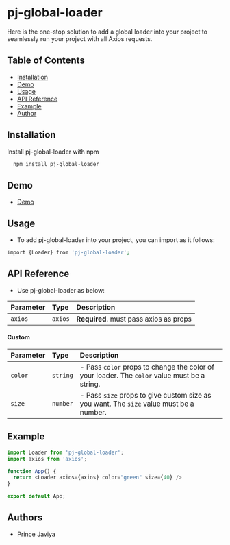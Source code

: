 
# pj-global-loader

Here is the one-stop solution to add a global loader into your project to seamlessly run your project with all Axios requests.


## Table of Contents

- [Installation](#installation)
- [Demo](#demo)
- [Usage](#usage)
- [API Reference](#api-reference)
- [Example](#example)
- [Author](#authors)


## Installation

Install pj-global-loader with npm

```bash
  npm install pj-global-loader
```
    
## Demo

- [Demo](https://stackblitz.com/edit/vitejs-vite-edctp1?file=src%2FApp.tsx&terminal=dev)


## Usage

- To add pj-global-loader into your project, you can import as it follows:

```bash
import {Loader} from 'pj-global-loader';
```
## API Reference

- Use pj-global-loader as below:

| Parameter | Type     | Description                |
| :-------- | :------- | :------------------------- |
| `axios` | `axios` | **Required**. must pass axios as props |

#### Custom

| Parameter | Type     | Description                       |
| :-------- | :------- | :-------------------------------- |
| `color`      | `string` | - Pass `color` props to change the color of your loader. The `color` value must be a string. |
| `size`      | `number` | - Pass `size` props to give custom size as you want. The `size` value must be a number. |


## Example

```javascript
import Loader from 'pj-global-loader';
import axios from 'axios';

function App() {
  return <Loader axios={axios} color="green" size={40} />
}

export default App;
```
## Authors

- Prince Javiya

